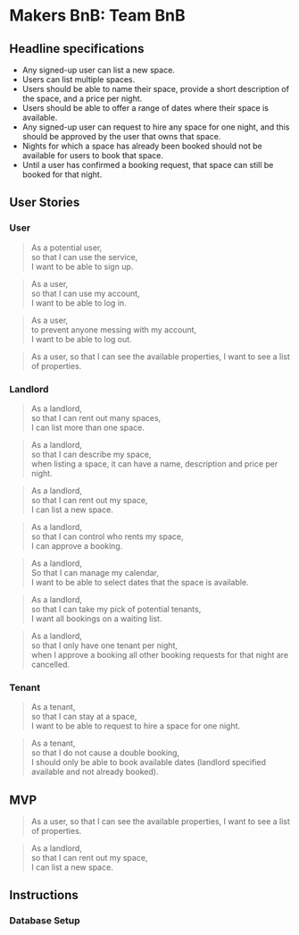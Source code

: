 # Makers BnB: Team BnB

## Headline specifications

- Any signed-up user can list a new space.
- Users can list multiple spaces.
- Users should be able to name their space, provide a short description of the space, and a price per night.
- Users should be able to offer a range of dates where their space is available.
- Any signed-up user can request to hire any space for one night, and this should be approved by the user that owns that space.
- Nights for which a space has already been booked should not be available for users to book that space.
- Until a user has confirmed a booking request, that space can still be booked for that night.

## User Stories

### User

> As a potential user,  
> so that I can use the service,  
> I want to be able to sign up.

> As a user,  
> so that I can use my account,  
> I want to be able to log in.

> As a user,  
> to prevent anyone messing with my account,  
> I want to be able to log out.

> As a user,
> so that I can see the available properties,
> I want to see a list of properties.

### Landlord

> As a landlord,  
> so that I can rent out many spaces,  
> I can list more than one space.

> As a landlord,  
> so that I can describe my space,  
> when listing a space, it can have a name, description and price per night.

> As a landlord,  
> so that I can rent out my space,  
> I can list a new space.

> As a landlord,  
> so that I can control who rents my space,  
> I can approve a booking.

> As a landlord,  
> So that I can manage my calendar,  
> I want to be able to select dates that the space is available.

> As a landlord,  
> so that I can take my pick of potential tenants,  
> I want all bookings on a waiting list.

> As a landlord,  
> so that I only have one tenant per night,  
> when I approve a booking all other booking requests for that night are cancelled.

### Tenant

> As a tenant,  
> so that I can stay at a space,  
> I want to be able to request to hire a space for one night.

> As a tenant,  
> so that I  do not cause a double booking,  
> I should only be able to book available dates (landlord specified available and not already booked).

## MVP

> As a user,
> so that I can see the available properties,
> I want to see a list of properties.

> As a landlord,  
> so that I can rent out my space,  
> I can list a new space.

## Instructions

### Database Setup

